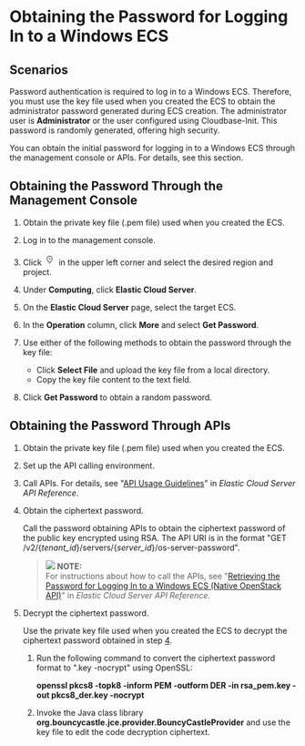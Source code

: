 # Obtaining the Password for Logging In to a Windows ECS<a name="EN-US_TOPIC_0031107266"></a>

## Scenarios<a name="section83915017466"></a>

Password authentication is required to log in to a Windows ECS. Therefore, you must use the key file used when you created the ECS to obtain the administrator password generated during ECS creation. The administrator user is  **Administrator**  or the user configured using Cloudbase-Init. This password is randomly generated, offering high security.

You can obtain the initial password for logging in to a Windows ECS through the management console or APIs. For details, see this section.

## Obtaining the Password Through the Management Console<a name="section38475220193847"></a>

1.  Obtain the private key file \(.pem file\) used when you created the ECS.
2.  Log in to the management console.
3.  Click  ![](figures/icon-region-0.png)  in the upper left corner and select the desired region and project.
4.  Under  **Computing**, click  **Elastic Cloud Server**.
5.  On the  **Elastic Cloud Server**  page, select the target ECS.
6.  In the  **Operation**  column, click  **More**  and select  **Get Password**.
7.  Use either of the following methods to obtain the password through the key file:
    -   Click  **Select File**  and upload the key file from a local directory.
    -   Copy the key file content to the text field.

8.  Click  **Get Password**  to obtain a random password.

## Obtaining the Password Through APIs<a name="section1118765310423"></a>

1.  Obtain the private key file \(.pem file\) used when you created the ECS.
2.  Set up the API calling environment.
3.  Call APIs. For details, see "[API Usage Guidelines](https://docs.otc.t-systems.com/api/ecs/en-us_topic_0020805967.html)" in  _Elastic Cloud Server API Reference_.
4.  <a name="li5770130102852"></a>Obtain the ciphertext password.

    Call the password obtaining APIs to obtain the ciphertext password of the public key encrypted using RSA. The API URI is in the format "GET /v2/\{_tenant\_id_\}/servers/\{_server\_id_\}/os-server-password".

    >![](/images/icon-note.gif) **NOTE:**   
    >For instructions about how to call the APIs, see "[Retrieving the Password for Logging In to a Windows ECS \(Native OpenStack API\)](https://docs.otc.t-systems.com/api/ecs/en-us_topic_0031176553.html)" in  _Elastic Cloud Server API Reference_.  

5.  Decrypt the ciphertext password.

    Use the private key file used when you created the ECS to decrypt the ciphertext password obtained in step  [4](#li5770130102852).

    1.  Run the following command to convert the ciphertext password format to ".key -nocrypt" using OpenSSL:

        **openssl pkcs8 -topk8 -inform PEM -outform DER -in rsa\_pem.key -out pkcs8\_der.key -nocrypt**

    2.  Invoke the Java class library  **org.bouncycastle.jce.provider.BouncyCastleProvider**  and use the key file to edit the code decryption ciphertext.


